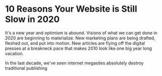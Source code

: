 # 10 Reasons Your Website is Still Slow in 2020

It's a new year and optimism is abound. Visions of what we can get done in 2020 are beginning to materialize. New marketing plans are being drafted, fleshed out, and put into motion. New articles are flying off the digital presses at a breakneck pace that makes 2010 look like one big year long vacation.

In the last decade, we've seen internet megasites absolutely destroy traditional publishing
<!--stackedit_data:
eyJoaXN0b3J5IjpbMTA2NTE3NTc2M119
-->